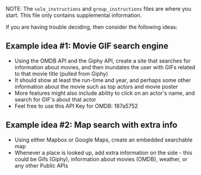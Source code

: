 NOTE: The `solo_instructions` and `group_instructions` files are where you
start. This file only contains supplemental information.

If you are having trouble deciding, then consider the following ideas:

Example idea #1: Movie GIF search engine
------------------------------------------------------------

- Using the OMDB API and the Giphy API, create a site that searches for
  information about movies, and then inundates the user with GIFs related to
  that movie title (pulled from Giphy)
- It should show at least the run-time and year, and perhaps some other
  information about the movie such as top actors and movie poster
- More features might also include ability to click on an actor's name, and
  search for GIF's about that actor
- Feel free to use this API Key for OMDB: 187a5752


Example idea #2: Map search with extra info
------------------------------------------------------------

- Using either Mapbox or Google Maps, create an embedded searchable map
- Whenever a place is looked up, add extra information on the side - this could
  be Gifs (Giphy), information about movies (OMDB), weather, or any other
  Public APIs

